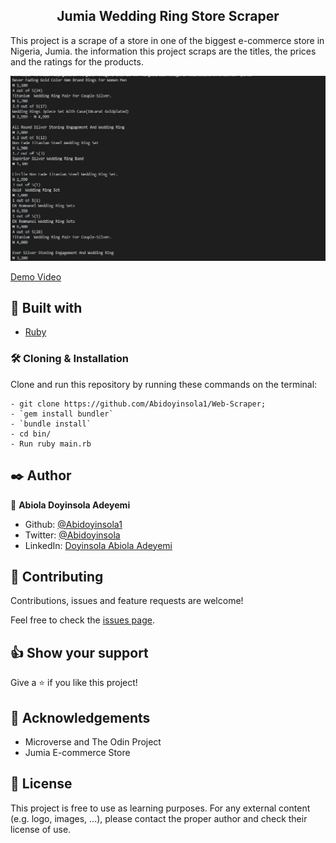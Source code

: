 <h2 align="center">Jumia Wedding Ring Store Scraper</h2>

This project is a scrape of a store in one of the biggest e-commerce store in Nigeria, Jumia. the information this project scraps are the titles, the prices and the ratings for the products.

![screenshot](assets/Screenshot.jpg)

[Demo Video](https://www.loom.com/share/069609981ec84dc199022caf352437c5)

## 🔧 Built with<a name = "built_using"></a>

- [Ruby](https://www.ruby-lang.org/)

### 🛠 Cloning & Installation <a name = "installing"></a>

Clone and run this repository by running these commands on the terminal:

```
- git clone https://github.com/Abidoyinsola1/Web-Scraper;
- `gem install bundler`
- `bundle install`
- cd bin/
- Run ruby main.rb
```


## ✒️ Author <a name = "author"></a>

👤 **Abiola Doyinsola Adeyemi**

- Github: [@Abidoyinsola1](https://github.com/Abidoyinsola1)
- Twitter: [@Abidoyinsola](https://twitter.com/abidoyinsola)
- LinkedIn: [Doyinsola Abiola Adeyemi](https://www.linkedin.com/in/doyinsola-adeyemi)

## 🤝 Contributing

Contributions, issues and feature requests are welcome!

Feel free to check the [issues page](https://github.com/Abidoyinsola1/Web-Scraper/issues).

## 👍 Show your support

Give a ⭐️ if you like this project!

## 📝 Acknowledgements

- Microverse and The Odin Project
- Jumia E-commerce Store

## 📝 License

This project is free to use as learning purposes. For any external content (e.g. logo, images, ...), please contact the proper author and check their license of use.